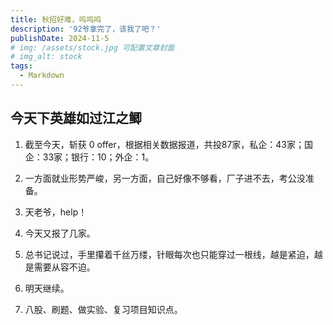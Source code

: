 ```yaml
---
title: 秋招好难，呜呜呜 
description: '92爷拿完了，该我了吧？'
publishDate: 2024-11-5
# img: /assets/stock.jpg 可配置文章封面
# img_alt: stock
tags:
  - Markdown
---
```


## 今天下英雄如过江之鲫
1. 截至今天，斩获 0 offer，根据相关数据报道，共投87家，私企：43家；国企：33家；银行：10；外企：1。

2. 一方面就业形势严峻，另一方面，自己好像不够看，厂子进不去，考公没准备。

3. 天老爷，help！

4. 今天又报了几家。

5. 总书记说过，手里攥着千丝万缕，针眼每次也只能穿过一根线，越是紧迫，越是需要从容不迫。

6. 明天继续。

7. 八股、刷题、做实验、复习项目知识点。

